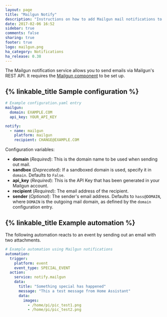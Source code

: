 ```yaml
---
layout: page
title: "Mailgun Notify"
description: "Instructions on how to add Mailgun mail notifications to Home Assistant."
date: 2017-02-06 16:52
sidebar: true
comments: false
sharing: true
footer: true
logo: mailgun.png
ha_category: Notifications
ha_release: 0.38
---
```


The Mailgun notification service allows you to send emails via Mailgun's REST API. It requires the [Mailgun component] to be set up.

[Mailgun component]: /components/mailgun/

## {% linkable_title Sample configuration %}

```yaml
# Example configuration.yaml entry
mailgun:
  domain: EXAMPLE.COM
  api_key: YOUR_API_KEY

notify:
  - name: mailgun
    platform: mailgun
    recipient: CHANGE@EXAMPLE.COM
```

Configuration variables:

- **domain** (*Required*): This is the domain name to be used when sending out mail.
- **sandbox** (*Deprecated*): If a sandboxed domain is used, specify it in `domain`. Defaults to `False`.
- **api_key** (*Required*): This is the API Key that has been generated in your Mailgun account.
- **recipient** (*Required*): The email address of the recipient.
- **sender** (*Optional*): The sender's email address. Defaults to `hass@DOMAIN`, where `DOMAIN` is the outgoing mail domain, as defined by the `domain` configuration entry.

## {% linkable_title Example automation %}

The following automation reacts to an event by sending out an email with two attachments.

```yaml
# Example automation using Mailgun notifications
automation:
  trigger:
    platform: event
    event_type: SPECIAL_EVENT
  action:
    service: notify.mailgun
    data:
      title: "Something special has happened"
      message: "This a test message from Home Assistant"
      data:
        images:
          - /home/pi/pic_test1.png
          - /home/pi/pic_test2.png
```
